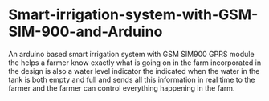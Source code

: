 # Smart-irrigation-system-with-GSM-SIM-900-and-Arduino
An arduino based smart irrigation system with GSM  SIM900 GPRS module the helps a farmer know exactly what is going on in the farm 
incorporated in the design is also a water level indicator the indicated when the water in the tank is both empty and full and sends
all this information in real time to the farmer and the farmer can control everything happening in the farm.
